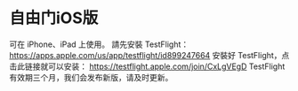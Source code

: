 #  自由门iOS版 
可在 iPhone、iPad 上使用。
請先安裝 TestFlight：
https://apps.apple.com/us/app/testflight/id899247664
安裝好 TestFlight，点击此链接就可以安装：
https://testflight.apple.com/join/CxLgVEgD
TestFlight 有效期三个月，我们会发布新版，请及时更新。
